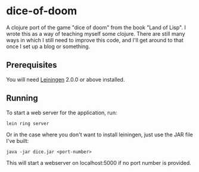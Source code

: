 # dice-of-doom

A clojure port of the game "dice of doom" from the book "Land of Lisp".
I wrote this as a way of teaching myself some clojure.
There are still many ways in which I still need to improve this code, and I'll get around to that once I set up a blog or something.

## Prerequisites

You will need [Leiningen][] 2.0.0 or above installed.

[leiningen]: https://github.com/technomancy/leiningen

## Running

To start a web server for the application, run:

    lein ring server

Or in the case where you don't want to install leiningen, just use the JAR file I've built:

	java -jar dice.jar <port-number>

This will start a webserver on localhost:5000 if no port number is provided.
